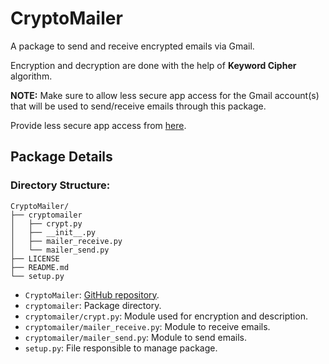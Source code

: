 # CryptoMailer

A package to send and receive encrypted emails via Gmail.

Encryption and decryption are done with the help of **Keyword Cipher** algorithm.

**NOTE:** Make sure to allow less secure app access for the Gmail account(s) that will be used to send/receive emails through this package.

Provide less secure app access from [here](https://myaccount.google.com/lesssecureapps).

## Package Details

### Directory Structure:

```
CryptoMailer/
├── cryptomailer
│   ├── crypt.py
│   ├── __init__.py
│   ├── mailer_receive.py
│   └── mailer_send.py
├── LICENSE
├── README.md
└── setup.py
```

-   `CryptoMailer`: [GitHub repository](https://github.com/AdityaSingh17/CryptoMailer).
-   `cryptomailer`: Package directory.
-   `cryptomailer/crypt.py`: Module used for encryption and description.
-   `cryptomailer/mailer_receive.py`: Module to receive emails.
-   `cryptomailer/mailer_send.py`: Module to send emails.
-   `setup.py`: File responsible to manage package.

